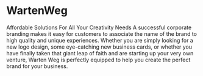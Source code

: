 # WartenWeg
Affordable Solutions For All Your Creativity Needs A successful corporate branding makes it easy for customers to associate the name of the brand to high quality and unique experiences.  Whether you are simply looking for a new logo design, some eye-catching new business cards, or whether you have finally taken that giant leap of faith and are starting up your very own venture, Warten Weg is perfectly equipped to help you create the perfect brand for your business.
